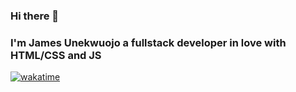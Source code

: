 ### Hi there 👋 
### I'm James Unekwuojo a fullstack developer in love with HTML/CSS and JS  
[![wakatime](https://wakatime.com/badge/user/018bc8ee-3be3-4ba3-a773-395aa19a0efe/project/018bdad7-60f5-4ff1-8a75-203e0264b463.svg)](https://wakatime.com/badge/user/018bc8ee-3be3-4ba3-a773-395aa19a0efe/project/018bdad7-60f5-4ff1-8a75-203e0264b463)


<!--
**Jamesunekwuojo/jamesunekwuojo** is a ✨ _special_ ✨ repository because its `README.md` (this file) appears on your GitHub profile.

Here are some ideas to get you started:

- 🔭 I’m currently working on ...
- 🌱 I’m currently learning ...
- 👯 I’m looking to collaborate on ...
- 🤔 I’m looking for help with ...
- 💬 Ask me about ...
- 📫 How to reach me: ...
- 😄 Pronouns: ...
- ⚡ Fun fact: ...
-->

